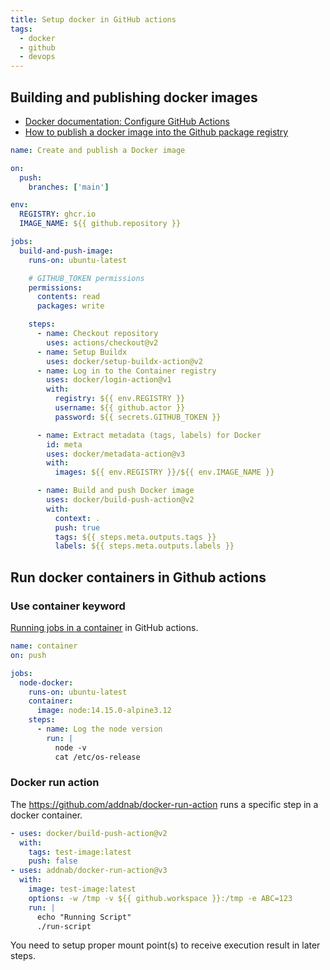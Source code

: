 ```yaml
---
title: Setup docker in GitHub actions
tags:
  - docker
  - github
  - devops
---
```


## Building and publishing docker images

- [Docker documentation: Configure GitHub Actions](https://docs.docker.com/ci-cd/github-actions/)
- [How to publish a docker image into the Github package registry](https://docs.github.com/en/actions/publishing-packages/publishing-docker-images)


```yaml title=".github/workflows/docker.yml"
name: Create and publish a Docker image

on:
  push:
    branches: ['main']

env:
  REGISTRY: ghcr.io
  IMAGE_NAME: ${{ github.repository }}

jobs:
  build-and-push-image:
    runs-on: ubuntu-latest

    # GITHUB_TOKEN permissions
    permissions:
      contents: read
      packages: write

    steps:
      - name: Checkout repository
        uses: actions/checkout@v2
      - name: Setup Buildx
        uses: docker/setup-buildx-action@v2
      - name: Log in to the Container registry
        uses: docker/login-action@v1
        with:
          registry: ${{ env.REGISTRY }}
          username: ${{ github.actor }}
          password: ${{ secrets.GITHUB_TOKEN }}

      - name: Extract metadata (tags, labels) for Docker
        id: meta
        uses: docker/metadata-action@v3
        with:
          images: ${{ env.REGISTRY }}/${{ env.IMAGE_NAME }}

      - name: Build and push Docker image
        uses: docker/build-push-action@v2
        with:
          context: .
          push: true
          tags: ${{ steps.meta.outputs.tags }}
          labels: ${{ steps.meta.outputs.labels }}
```

## Run docker containers in Github actions

### Use container keyword

[Running jobs in a container](https://docs.github.com/en/actions/using-jobs/running-jobs-in-a-container) in GitHub actions.

```yaml title=".github/workflows/test-container.yml"
name: container
on: push

jobs:
  node-docker:
    runs-on: ubuntu-latest
    container:
      image: node:14.15.0-alpine3.12
    steps:
      - name: Log the node version
        run: |
          node -v
          cat /etc/os-release
```

### Docker run action

The https://github.com/addnab/docker-run-action runs a specific step in a docker container.

```yaml title=".github/workflows/run-container.yml"
- uses: docker/build-push-action@v2
  with:
    tags: test-image:latest
    push: false
- uses: addnab/docker-run-action@v3
  with:
    image: test-image:latest
    options: -w /tmp -v ${{ github.workspace }}:/tmp -e ABC=123
    run: |
      echo "Running Script"
      ./run-script
```

You need to setup proper mount point(s) to receive execution result in later steps.
